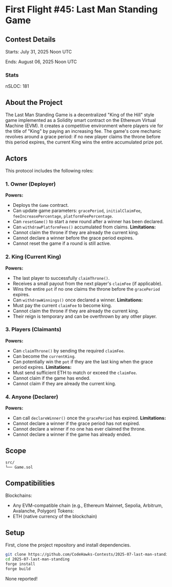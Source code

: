 # First Flight #45: Last Man Standing Game

## Contest Details

Starts: July 31, 2025 Noon UTC

Ends: August 06, 2025 Noon UTC

### Stats

nSLOC: 181


[//]: # (contest-details-open)

## About the Project

The Last Man Standing Game is a decentralized "King of the Hill" style game implemented as a Solidity smart contract on the Ethereum Virtual Machine (EVM). It creates a competitive environment where players vie for the title of "King" by paying an increasing fee. The game's core mechanic revolves around a grace period: if no new player claims the throne before this period expires, the current King wins the entire accumulated prize pot.

## Actors

This protocol includes the following roles:

### 1. Owner (Deployer)
**Powers:**
* Deploys the `Game` contract.
* Can update game parameters: `gracePeriod`, `initialClaimFee`, `feeIncreasePercentage`, `platformFeePercentage`.
* Can `resetGame()` to start a new round after a winner has been declared.
* Can `withdrawPlatformFees()` accumulated from claims.
**Limitations:**
* Cannot claim the throne if they are already the current king.
* Cannot declare a winner before the grace period expires.
* Cannot reset the game if a round is still active.

### 2. King (Current King)
**Powers:**
* The last player to successfully `claimThrone()`.
* Receives a small payout from the next player's `claimFee` (if applicable).
* Wins the entire `pot` if no one claims the throne before the `gracePeriod` expires.
* Can `withdrawWinnings()` once declared a winner.
**Limitations:**
* Must pay the current `claimFee` to become king.
* Cannot claim the throne if they are already the current king.
* Their reign is temporary and can be overthrown by any other player.

### 3. Players (Claimants)
**Powers:**
* Can `claimThrone()` by sending the required `claimFee`.
* Can become the `currentKing`.
* Can potentially win the `pot` if they are the last king when the grace period expires.
**Limitations:**
* Must send sufficient ETH to match or exceed the `claimFee`.
* Cannot claim if the game has ended.
* Cannot claim if they are already the current king.

### 4. Anyone (Declarer)
**Powers:**
* Can call `declareWinner()` once the `gracePeriod` has expired.
**Limitations:**
* Cannot declare a winner if the grace period has not expired.
* Cannot declare a winner if no one has ever claimed the throne.
* Cannot declare a winner if the game has already ended.

[//]: # (contest-details-close)

[//]: # (scope-open)

## Scope

```bash
src/
└── Game.sol
```

## Compatibilities

Blockchains:
- Any EVM-compatible chain (e.g., Ethereum Mainnet, Sepolia, Arbitrum, Avalanche, Polygon)
Tokens:
- ETH (native currency of the blockchain)

[//]: # (scope-close)


[//]: # (getting-started-open)

## Setup

First, clone the project repository and install dependencies.

```bash
git clone https://github.com/CodeHawks-Contests/2025-07-last-man-standing.git
cd 2025-07-last-man-standing
forge install
forge build
```

[//]: # (getting-started-close)

[//]: # (known-issues-open)

None reported!

[//]: # (known-issues-close)

